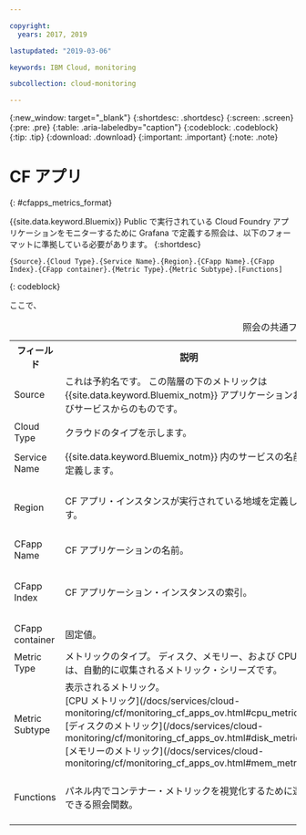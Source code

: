 ```yaml
---

copyright:
  years: 2017, 2019

lastupdated: "2019-03-06"

keywords: IBM Cloud, monitoring

subcollection: cloud-monitoring

---
```


{:new_window: target="_blank"}
{:shortdesc: .shortdesc}
{:screen: .screen}
{:pre: .pre}
{:table: .aria-labeledby="caption"}
{:codeblock: .codeblock}
{:tip: .tip}
{:download: .download}
{:important: .important}
{:note: .note}


# CF アプリ
{: #cfapps_metrics_format}

{{site.data.keyword.Bluemix}} Public で実行されている Cloud Foundry アプリケーションをモニターするために Grafana で定義する照会は、以下のフォーマットに準拠している必要があります。 
{:shortdesc}

```
{Source}.{Cloud Type}.{Service Name}.{Region}.{CFapp Name}.{CFapp Index}.{CFapp container}.{Metric Type}.{Metric Subtype}.[Functions]
```
{: codeblock}

ここで、

<table>
  <caption>照会の共通フィールド</caption>
  <tr>
    <th>フィールド</th>
	<th>説明</th>
	<th>値</th>
  </tr>
  <tr>
    <td>Source</td>
	<td>これは予約名です。 この階層の下のメトリックは {{site.data.keyword.Bluemix_notm}} アプリケーションおよびサービスからのものです。</td>
	<td>*ibmcloud*</td>
  </tr>
  <tr>
    <td>Cloud Type</td>
	<td>クラウドのタイプを示します。 </td>
	<td>{{site.data.keyword.Bluemix_notm}} パブリック・クラウドの場合、値は *public* です。</td>
  </tr>
  <tr>
    <td>Service Name</td>
	<td>{{site.data.keyword.Bluemix_notm}} 内のサービスの名前を定義します。</td>
	<td>CF アプリの場合、値は *cloud-foundry* です。</td>
  </tr>
  <tr>
    <td>Region</td>
	<td>CF アプリ・インスタンスが実行されている地域を定義します。</td>
	<td>米国南部地域の場合、この値は *us-south* <br>英国地域の場合、この値は *eu-gb*  <br>ドイツの場合、この値は *eu-de* <br>シドニーの場合、この値は*au-syd* </td>
  </tr>
  <tr>
    <td>CFapp Name</td>
	<td>CF アプリケーションの名前。</td>
	<td></td>
  </tr>
  <tr>
    <td>CFapp Index</td>
	  <td>CF アプリケーション・インスタンスの索引。</td>
	  <td>例: *0* </br>1 つのインスタンスを持つ CF アプリがある場合、索引は 0 のみです。CF アプリを、例えば 10 個のインスタンスに拡大する場合は、索引値は 0 から 9 までになります。</td>
  </tr>
  <tr>
    <td>CFapp container</td>
	  <td>固定値。</td>
	  <td>*container*</td>
  </tr>
  <tr>
    <td>Metric Type</td>
	  <td>メトリックのタイプ。 ディスク、メモリー、および CPU は、自動的に収集されるメトリック・シリーズです。</td>
	  <td>*CPU*</td>
  </tr>
  <tr>
    <td>Metric Subtype</td>
	  <td>表示されるメトリック。 </br>[CPU メトリック](/docs/services/cloud-monitoring/cf/monitoring_cf_apps_ov.html#cpu_metrics) </br>[ディスクのメトリック](/docs/services/cloud-monitoring/cf/monitoring_cf_apps_ov.html#disk_metrics) </br>[メモリーのメトリック](/docs/services/cloud-monitoring/cf/monitoring_cf_apps_ov.html#mem_metrics)</td>
	  <td></td>
  </tr>
  <tr>
    <td>Functions</td>
    <td>パネル内でコンテナー・メトリックを視覚化するために選択できる照会関数。 </td>
    <td>[Functions ![(外部リンク・アイコン)](../../../icons/launch-glyph.svg "外部リンク・アイコン")](http://graphite.readthedocs.io/en/latest/functions.html){: new_window}</td>
   </tr>
</table>




